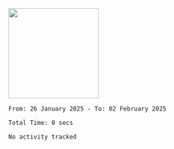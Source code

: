 <img height="180em" src="https://github-readme-stats-eight-theta.vercel.app/api?username=bkundev&show_icons=true&theme=radical&include_all_commits=true&count_private=true"/>
<!--START_SECTION:waka-->

```all_time
From: 26 January 2025 - To: 02 February 2025

Total Time: 0 secs

No activity tracked
```

<!--END_SECTION:waka-->